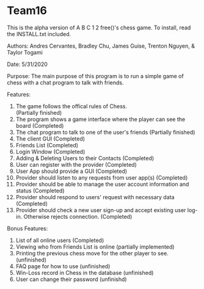 # Team16
This is the alpha version of A B C 1 2 free()'s chess game. To install, read the INSTALL.txt included. 

Authors: Andres Cervantes, Bradley Chu, James Guise, Trenton Nguyen, & Taylor Togami 

Date: 5/31/2020

Purpose: The main purpose of this program is to run a simple game of chess with a chat program to talk with friends. 

Features:
1. The game follows the offical rules of Chess.     
    (Partially finished)
2. The program shows a game interface where the player can see the board
    (Completed)
3. The chat program to talk to one of the user's friends
    (Partially finished)
4. The client GUI
    (Completed)
5. Friends List
    (Completed)
6. Login Window
    (Completed)
7. Adding & Deleting Users to their Contacts
    (Completed)
8. User can register with the provider
    (Completed)
9. User App should provide a GUI
    (Completed)
10. Provider should listen to any requests from user app(s)
    (Completed)
11. Provider should be able to manage the user account information and status
    (Completed)
12. Provider should respond to users' request with necessary data
    (Completed)
13. Provider should check a new user sign-up and accept existing user log-in. Otherwise rejects connection.
    (Completed)

Bonus Features:
1. List of all online users
    (Completed)
2. Viewing who from Friends List is online 
    (partially implemented)
3. Printing the previous chess move for the other player to see.
    (unfinished)
4. FAQ page for how to use
    (unfinished)
5. Win-Loss record in Chess in the database
    (unfinished)
6. User can change their password
    (unfinishd)
